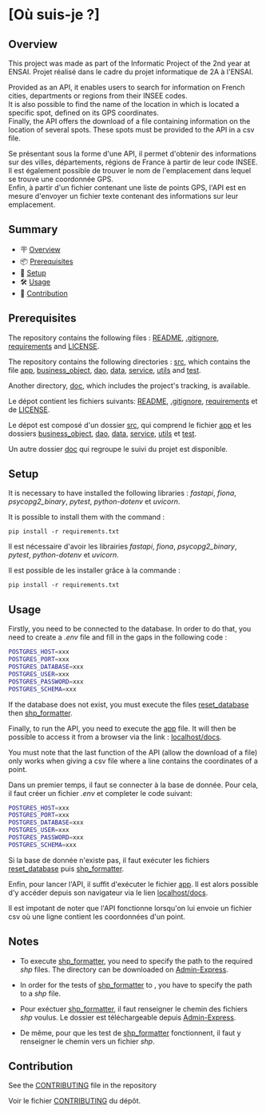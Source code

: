 # [Où suis-je ?]

## Overview

This project was made as part of the Informatic Project of the 2nd year at ENSAI.
Projet réalisé dans le cadre du projet informatique de 2A à l'ENSAI.

Provided as an API, it enables users to search for information on French cities,
departments or regions from their INSEE codes.\
It is also possible to find the name of the location in which is located a specific spot,
defined on its GPS coordinates.\
Finally, the API offers the download of a file containing information on the location
of several spots. These spots must be provided to the API in a csv file.


Se présentant sous la forme d'une API, il permet d'obtenir des informations sur
des villes, départements, régions de France à partir de leur code INSEE.\
Il est également possible de trouver le nom de l'emplacement dans lequel se trouve une coordonnée
GPS.\
Enfin, à partir d'un fichier contenant une liste de points GPS, l'API est en mesure d'envoyer un fichier
texte contenant des informations sur leur emplacement.

## Summary

- 🪧 [Overview](#overview)
- 📦 [Prerequisites](#prerequisites)
- 🚀 [Setup](#setup)
- 🛠️ [Usage](#usage)
- 🤝 [Contribution](#contribution)

## Prerequisites

The repository contains the following files : [README](./README.md), [.gitignore](./.gitignore.md), [requirements](./requirements.txt) and [LICENSE](./LICENSE).

The repository contains the following directories : [src](src), which contains the file [app](/src/app.py), [business_object](src/business_object/), [dao](src/dao/), [data](data), [service](/src/service/), [utils](src/utils/) and [test](src/tests/).

Another directory, [doc](doc), which includes the project's tracking, is available.


Le dépot contient les fichiers suivants: [README](./README.md), [.gitignore](./.gitignore.md), [requirements](./requirements.txt) et de [LICENSE](./LICENSE).

Le dépot est composé d'un dossier [src](src), qui comprend le fichier [app](/src/app.py) et les dossiers [business_object](src/business_object/), [dao](src/dao/), [data](data), [service](/src/service/), [utils](src/utils/) et [test](src/tests/).

Un autre dossier [doc](doc) qui regroupe le suivi du projet est disponible.

## Setup

It is necessary to have installed the following libraries : *fastapi*, *fiona*, *psycopg2_binary*, *pytest*, *python-dotenv* et *uvicorn*. 

It is possible to install them with the command :
```
pip install -r requirements.txt
```


Il est nécessaire d'avoir les librairies *fastapi*, *fiona*, *psycopg2_binary*, *pytest*, *python-dotenv* et *uvicorn*.

Il est possible de les installer grâce à la commande :
```
pip install -r requirements.txt
```

## Usage

Firstly, you need to be connected to the database. In order to do that, you need to create a *.env* file and fill in the gaps in the
following code :
```bash
POSTGRES_HOST=xxx
POSTGRES_PORT=xxx
POSTGRES_DATABASE=xxx
POSTGRES_USER=xxx
POSTGRES_PASSWORD=xxx
POSTGRES_SCHEMA=xxx
```

If the database does not exist, you must execute the files [reset_database](src/utils/reset_database.py) then [shp_formatter](src/utils/shp_formatter.py).

Finally, to run the API, you need to execute the [app](src/app.py) file.
It will then be possible to access it from a browser via the link : [localhost/docs](http://localhost/docs).

You must note that the last function of the API (allow the download of a file) only works when giving a csv file where a line contains the
coordinates of a point.


Dans un premier temps, il faut se connecter à la base de donnée. Pour cela, il faut créer un fichier *.env* et completer le code suivant:
```bash
POSTGRES_HOST=xxx
POSTGRES_PORT=xxx
POSTGRES_DATABASE=xxx
POSTGRES_USER=xxx
POSTGRES_PASSWORD=xxx
POSTGRES_SCHEMA=xxx
```

Si la base de donnée n'existe pas, il faut exécuter les fichiers [reset_database](src/utils/reset_database.py) puis [shp_formatter](src/utils/shp_formatter.py).


Enfin, pour lancer l'API, il suffit d'exécuter le fichier [app](src/app.py).
Il est alors possible d'y accéder depuis son navigateur via le lien [localhost/docs](http://localhost/docs).

Il est impotant de noter que l'API fonctionne lorsqu'on lui envoie un fichier
csv où une ligne contient les coordonnées d'un point.

## Notes

- To execute [shp_formatter](src/utils/shp_formatter.py), you need to specify the path to the required *shp* files.
The directory can be downloaded on [Admin-Express](https://geoservices.ign.fr/adminexpress).
- In order for the tests of [shp_formatter](src/utils/shp_formatter.py) to , you have to specify the path to a *shp* file.

- Pour exéctuer [shp_formatter](src/utils/shp_formatter.py), il faut renseigner
le chemin des fichiers *shp* voulus. Le dossier est téléchargeable depuis [Admin-Express](https://geoservices.ign.fr/adminexpress).
- De même, pour que les test de [shp_formatter](src/utils/shp_formatter.py)
fonctionnent, il faut y renseigner le chemin vers un fichier *shp*.

## Contribution

See the [CONTRIBUTING](./CONTRIBUTING.md) file in the repository

Voir le fichier [CONTRIBUTING](./CONTRIBUTING.md) du dépôt.
